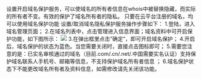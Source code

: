设置开启域名保护服务，可以使域名的所有者信息在whois中被替换隐藏，而实际的所有者不变。有效的保护了域名所有者的隐私。
只要在云平台注册的域名，均可以使用域名保护功能
设置/取消域名隐私保护服务操作步骤如下：
1.登陆，进入域名管理页面；
2.在域名列表中，点击管理进入信息界面；域名资料中可开启保护功能，如下图所示：
![](http://imgcache.tce.fsphere.cn/static/mccdn.qcloud.com/static/img/941afd9b19c3f6a4029531ca651228fb/1.png)
3.在弹出框里点击”确定”，即可开启域名保护；
4.开启后，域名保护的状态为蓝色。当您需要关闭时，直接点击图标即可；
5.需要您注意的是：已实名审核通过的域名（目前.com/.cn/.net/.中国需要实名认证）支持保护域名联系人手机号、邮箱等信息，不支持保护域名所有者信息 ；
6.域名保护状态下不能更改域名所有者及资料信息，如需修改请先关闭该功能。
